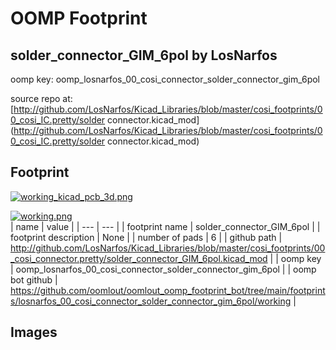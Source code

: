 # OOMP Footprint  
## solder_connector_GIM_6pol  by LosNarfos  
  
oomp key: oomp_losnarfos_00_cosi_connector_solder_connector_gim_6pol  
  
source repo at: [http://github.com/LosNarfos/Kicad_Libraries/blob/master/cosi_footprints/00_cosi_IC.pretty/solder connector.kicad_mod](http://github.com/LosNarfos/Kicad_Libraries/blob/master/cosi_footprints/00_cosi_IC.pretty/solder connector.kicad_mod)  
## Footprint  
  
[![working_kicad_pcb_3d.png](working_kicad_pcb_3d_600.png)](working_kicad_pcb_3d.png)  
  
[![working.png](working_600.png)](working.png)  
| name | value | 
| --- | --- | 
| footprint name | solder_connector_GIM_6pol | 
| footprint description | None | 
| number of pads | 6 | 
| github path | http://github.com/LosNarfos/Kicad_Libraries/blob/master/cosi_footprints/00_cosi_connector.pretty/solder_connector_GIM_6pol.kicad_mod | 
| oomp key | oomp_losnarfos_00_cosi_connector_solder_connector_gim_6pol | 
| oomp bot github | https://github.com/oomlout/oomlout_oomp_footprint_bot/tree/main/footprints/losnarfos_00_cosi_connector_solder_connector_gim_6pol/working | 
## Images  
